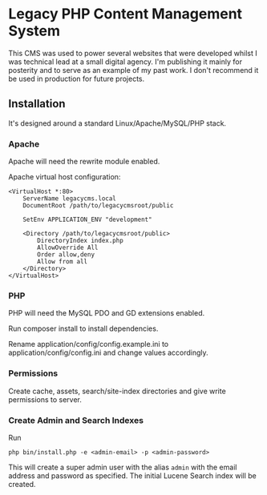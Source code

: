 # Legacy PHP Content Management System

This CMS was used to power several websites that were developed whilst I was technical 
lead at a small digital agency. I'm publishing it mainly for posterity and to serve as
an example of my past work. I don't recommend it be used in production for future projects.

## Installation

It's designed around a standard Linux/Apache/MySQL/PHP stack.

### Apache

Apache will need the rewrite module enabled.

Apache virtual host configuration:

    <VirtualHost *:80>
        ServerName legacycms.local
        DocumentRoot /path/to/legacycmsroot/public
     
        SetEnv APPLICATION_ENV "development"
     
        <Directory /path/to/legacycmsroot/public>
            DirectoryIndex index.php
            AllowOverride All
            Order allow,deny
            Allow from all
        </Directory>
    </VirtualHost>
    
### PHP

PHP will need the MySQL PDO and GD extensions enabled.

Run composer install to install dependencies.

Rename application/config/config.example.ini to application/config/config.ini and change values
accordingly.

### Permissions    

Create cache, assets, search/site-index directories and give write permissions to server.

### Create Admin and Search Indexes

Run

    php bin/install.php -e <admin-email> -p <admin-password>
    
This will create a super admin user with the alias `admin` with the email address
and password as specified. The initial Lucene Search index will be created.
